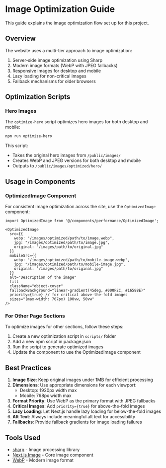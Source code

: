 # Image Optimization Guide

This guide explains the image optimization flow set up for this project.

## Overview

The website uses a multi-tier approach to image optimization:

1. Server-side image optimization using Sharp
2. Modern image formats (WebP with JPEG fallbacks)
3. Responsive images for desktop and mobile
4. Lazy loading for non-critical images
5. Fallback mechanisms for older browsers

## Optimization Scripts

### Hero Images

The `optimize-hero` script optimizes hero images for both desktop and mobile:

```bash
npm run optimize-hero
```

This script:
- Takes the original hero images from `/public/images/`
- Creates WebP and JPEG versions for both desktop and mobile 
- Outputs to `/public/images/optimized/hero/`

## Usage in Components

### OptimizedImage Component

For consistent image optimization across the site, use the `OptimizedImage` component:

```tsx
import OptimizedImage from '@/components/performance/OptimizedImage';

<OptimizedImage 
  src={{
    webp: "/images/optimized/path/to/image.webp",
    jpg: "/images/optimized/path/to/image.jpg",
    original: "/images/path/to/original.jpg"
  }}
  mobileSrc={{
    webp: "/images/optimized/path/to/mobile-image.webp",
    jpg: "/images/optimized/path/to/mobile-image.jpg",
    original: "/images/path/to/original.jpg"
  }}
  alt="Description of the image"
  fill
  className="object-cover"
  fallbackBackground="linear-gradient(45deg, #000F2C, #16588E)"
  priority={true} // for critical above-the-fold images
  sizes="(max-width: 767px) 100vw, 50vw"
/>
```

### For Other Page Sections

To optimize images for other sections, follow these steps:

1. Create a new optimization script in `scripts/` folder
2. Add a new npm script in package.json
3. Run the script to generate optimized images
4. Update the component to use the OptimizedImage component

## Best Practices

1. **Image Size**: Keep original images under 1MB for efficient processing
2. **Dimensions**: Use appropriate dimensions for each viewport:
   - Desktop: 1920px width max
   - Mobile: 768px width max
3. **Format Priority**: Use WebP as the primary format with JPEG fallbacks
4. **Critical Images**: Add `priority={true}` for above-the-fold images
5. **Lazy Loading**: Let Next.js handle lazy loading for below-the-fold images
6. **Alt Text**: Always include meaningful alt text for accessibility
7. **Fallbacks**: Provide fallback gradients for image loading failures

## Tools Used

- [sharp](https://www.npmjs.com/package/sharp) - Image processing library
- [Next.js Image](https://nextjs.org/docs/api-reference/next/image) - Core image component
- [WebP](https://developers.google.com/speed/webp) - Modern image format 
